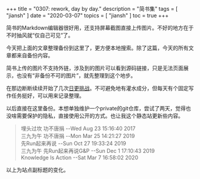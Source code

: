 +++
title = "0307: rework, day by day."
description = "简书集"
tags = [
    "jiansh"
]
date = "2020-03-07"
topics = [
    "jiansh"
]
toc = true
+++

简书的Markdown编辑器很好用，还支持屏幕截图直接上传图片。不好的地方在于不时抽风就“仅自己可见”了。

今天把上面的文章整理备份到这里了，更方便本地搜索。除了这篇，今天的所有文章都来自备份内容。

简书上传的图片不支持外链，涉及到的图片可以看到源码链接，只是无法页面展示，也没有“非备份不可的图片”，就先整理到这个地步。

在那边断断续续开始了几次[日更挑战](https://www.jianshu.com/mobile/campaign/day_by_day/join)。不可避免地有灌水成分，但每天有个固定写作任务挺好，可以用来记录整理。

以后直接在这里备份。本想单独维护一个private的git仓库，尝试了两天，觉得也没啥需要保护的隐私，直接使用公开的方式。也让我这个静态站更新些内容。
  
>
>埋头过坎 功不唐捐  --Wed Aug 23 15:16:40 2017  
三九为午 功不唐捐  --Mon Mar 25 14:21:27 2019  
先Run起来再说     --Sun Oct 27 19:33:24 2019   
三九为午 先Run起来再说G&P --Sun Dec 1 17:10:43 2019   
Knowledge Is Action  --Sat Mar 7 16:58:02 2020 

以上为站点副标题的变化。